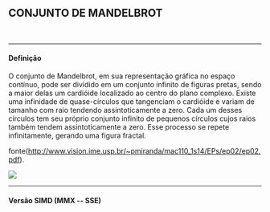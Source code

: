 <h2>CONJUNTO DE MANDELBROT</h2></br>
<hr>
<h4>Definição</h4>

O conjunto de Mandelbrot, em sua representação gráfica no espaço contínuo, pode ser dividido em um
conjunto infinito de figuras pretas, sendo a maior delas um cardióide localizado ao centro do plano
complexo. Existe uma infinidade de quase-círculos que tangenciam o cardióide e variam de tamanho com
raio tendendo assintoticamente a zero. Cada um desses círculos tem seu próprio conjunto infinito de
pequenos círculos cujos raios também tendem assintoticamente a zero. Esse processo se repete
infinitamente, gerando uma figura fractal.

fonte(http://www.vision.ime.usp.br/~pmiranda/mac110_1s14/EPs/ep02/ep02.pdf).

<img src="mandelbrot.ppm"></img>

<hr>
<h4>Versão SIMD (MMX -- SSE)</h4>



